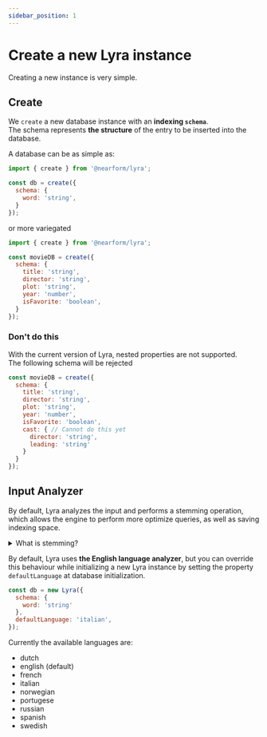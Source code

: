 ```yaml
---
sidebar_position: 1
---
```


# Create a new Lyra instance

Creating a new instance is very simple.
## Create

We `create` a new database instance with an **indexing `schema`**.<br/>
The schema represents **the structure** of the entry to be inserted into the database.

A database can be as simple as:

```js title="lyra.js"
import { create } from '@nearform/lyra';

const db = create({
  schema: {
    word: 'string',
  }
});
```

or more variegated

```js title="lyra.js"
import { create } from '@nearform/lyra';

const movieDB = create({
  schema: {
    title: 'string',
    director: 'string',
    plot: 'string',
    year: 'number',
    isFavorite: 'boolean',
  }
});
```
### Don't do this

With the current version of Lyra, nested properties are not supported.<br/>
The following schema will be rejected

```js title="this-is-wrong.js"
const movieDB = create({
  schema: {
    title: 'string',
    director: 'string',
    plot: 'string',
    year: 'number',
    isFavorite: 'boolean',
    cast: { // Cannot do this yet
      director: 'string',
      leading: 'string'
    }
  }
});
```

## Input Analyzer
By default, Lyra analyzes the input and performs a stemming operation, which allows the engine to perform more optimize queries, as well as saving indexing space.

<details><summary>What is stemming?</summary>
In linguistic morphology and information retrieval, stemming is the process of reducing inflected (or sometimes derived) words to their word stem, base or root form—generally a written word form. The stem need not be identical to the morphological root of the word; it is usually sufficient that related words map to the same stem, even if this stem is not in itself a valid root. Algorithms for stemming have been studied in computer science since the 1960s. Many search engines treat words with the same stem as synonyms as a kind of query expansion, a process called conflation. (Wikipedia (opens new window))
</details>

By default, Lyra uses **the English language analyzer**, but you can override this behaviour while initializing a new Lyra instance by setting the property `defaultLanguage` at database initialization.

```js title="lyra.js"
const db = new Lyra({
  schema: {
    word: 'string'
  },
  defaultLanguage: 'italian',
});
```

Currently the available languages are:

- dutch
- english (default)
- french
- italian
- norwegian
- portugese
- russian
- spanish
- swedish